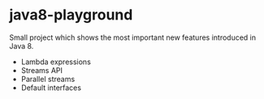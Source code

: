 java8-playground
================
Small project which shows the most important new features introduced in Java 8. 

* Lambda expressions
* Streams API
* Parallel streams
* Default interfaces
